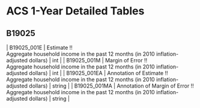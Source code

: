 # ACS 1-Year Detailed Tables

## B19025

| B19025_001E | Estimate !!<br>Aggregate household income in the past 12 months (in 2010 inflation-adjusted dollars) | int |
| B19025_001M | Margin of Error !!<br>Aggregate household income in the past 12 months (in 2010 inflation-adjusted dollars) | int |
| B19025_001EA | Annotation of Estimate !!<br>Aggregate household income in the past 12 months (in 2010 inflation-adjusted dollars) | string |
| B19025_001MA | Annotation of Margin of Error !!<br>Aggregate household income in the past 12 months (in 2010 inflation-adjusted dollars) | string |

